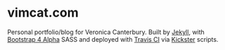 # vimcat.com
Personal portfolio/blog for Veronica Canterbury. Built by [Jekyll](http://jekyllrb.com/), with [Bootstrap 4 Alpha](http://v4-alpha.getbootstrap.com/) SASS and deployed with [Travis CI](https://travis-ci.org/) via [Kickster](https://github.com/nielsenramon/kickster) scripts.


